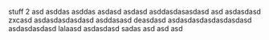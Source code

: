 stuff
 2
asd
asddas
asddas
asdasd
asdasd
asddasdasasdasd
asd
asdasdasd
zxcasd
asdasdasdasdasd
asddasasd
deasdasd
asdasdasdasdasdasdasd
asdasdasdasd
lalaasd
asdasdasd
sadas
asd
asd
asd
